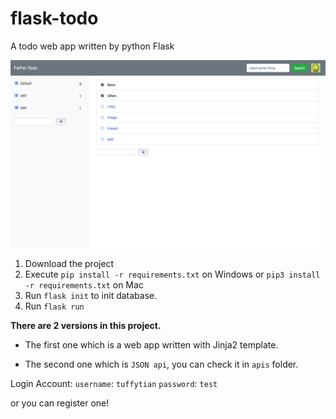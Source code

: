 # flask-todo
A todo web app written by python Flask

![Todo](https://github.com/TuffyTian/flask-todo/blob/master/imgs/todo.png?raw=true)

1. Download the project
2. Execute ``pip install -r requirements.txt`` on Windows or ``pip3 install -r requirements.txt`` on Mac
3. Run ``flask init`` to init database.
4. Run ``flask run`` 



**There are 2 versions in this project.**

* The first one which is a web app written with Jinja2 template.

* The second one which is ``JSON api``,  you can check it in ``apis`` folder.

  

Login Account:
``username``: ``tuffytian``
``password``: ``test``

or you can register one!



